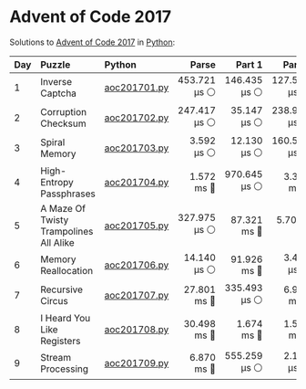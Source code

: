 # Advent of Code 2017

Solutions to [Advent of Code 2017](https://adventofcode.com/2017/) in [Python](https://www.python.org/):

| Day  | Puzzle                                 | Python                                                                 |        Parse |       Part 1 |       Part 2 |
| :--- | :------------------------------------- | :--------------------------------------------------------------------- | -----------: | -----------: | -----------: |
| 1    | Inverse Captcha                        | [aoc201701.py](01_inverse_captcha/aoc201701.py)                        | 453.721 μs ⚪️ | 146.435 μs ⚪️ | 127.570 μs ⚪️ |
| 2    | Corruption Checksum                    | [aoc201702.py](02_corruption_checksum/aoc201702.py)                    | 247.417 μs ⚪️ |  35.147 μs ⚪️ | 238.987 μs ⚪️ |
| 3    | Spiral Memory                          | [aoc201703.py](03_spiral_memory/aoc201703.py)                          |   3.592 μs ⚪️ |  12.130 μs ⚪️ | 160.571 μs ⚪️ |
| 4    | High-Entropy Passphrases               | [aoc201704.py](04_high-entropy_passphrases/aoc201704.py)               |   1.572 ms 🔵 | 970.645 μs ⚪️ |   3.393 ms 🔵 |
| 5    | A Maze Of Twisty Trampolines All Alike | [aoc201705.py](05_a_maze_of_twisty_trampolines_all_alike/aoc201705.py) | 327.975 μs ⚪️ |  87.321 ms 🔵 |    5.705 s 🔴 |
| 6    | Memory Reallocation                    | [aoc201706.py](06_memory_reallocation/aoc201706.py)                    |  14.140 μs ⚪️ |  91.926 ms 🔵 |   3.451 μs ⚪️ |
| 7    | Recursive Circus                       | [aoc201707.py](07_recursive_circus/aoc201707.py)                       |  27.801 ms 🔵 | 335.493 μs ⚪️ |   6.954 ms 🔵 |
| 8    | I Heard You Like Registers             | [aoc201708.py](08_i_heard_you_like_registers/aoc201708.py)             |  30.498 ms 🔵 |   1.674 ms 🔵 |   1.520 ms 🔵 |
| 9    | Stream Processing                      | [aoc201709.py](09_stream_processing/aoc201709.py)                      |   6.870 ms 🔵 | 555.259 μs ⚪️ |   2.123 μs ⚪️ |
